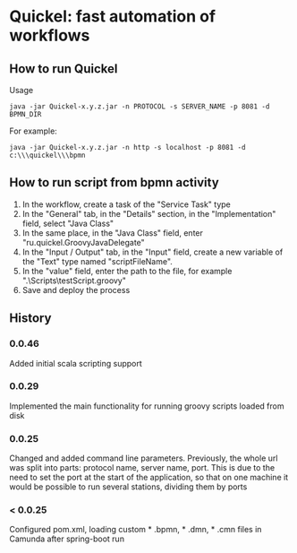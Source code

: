 # Quickel: fast automation of workflows
## How to run Quickel
Usage 

`java -jar Quickel-x.y.z.jar -n PROTOCOL -s SERVER_NAME -p 8081 -d BPMN_DIR`

For example:

`java -jar Quickel-x.y.z.jar
-n http -s localhost -p 8081 -d c:\\\quickel\\\bpmn`


## How to run script from bpmn activity
1. In the workflow, create a task of the "Service Task" type
2. In the "General" tab, in the "Details" section, in the "Implementation" field, select "Java Class"
3. In the same place, in the "Java Class" field, enter "ru.quickel.GroovyJavaDelegate"
4. In the "Input / Output" tab, in the "Input" field, create a new variable of the "Text" type named "scriptFileName". 
5. In the "value" field, enter the path to the file, for example ".\Scripts\testScript.groovy"
6. Save and deploy the process

## History
### 0.0.46
Added initial scala scripting support
### 0.0.29
Implemented the main functionality for running groovy scripts loaded from disk
### 0.0.25
Changed and added command line parameters. Previously, the whole url was split into parts: protocol name, server name, port. This is due to the need to set the port at the start of the application, so that on one machine it would be possible to run several stations, dividing them by ports
### < 0.0.25
Configured pom.xml, loading custom * .bpmn, * .dmn, * .cmn files in Camunda after spring-boot run